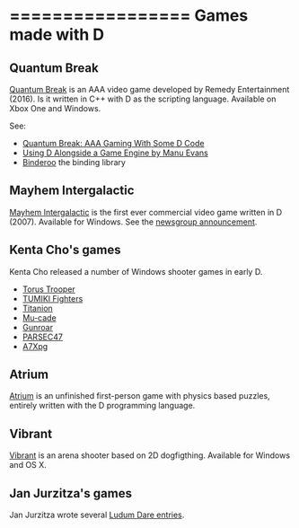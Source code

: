 =================
Games made with D
=================

## Quantum Break

[Quantum Break](http://www.quantumbreak.com/) is an AAA video game developed by Remedy Entertainment (2016).
Is it written in C++ with D as the scripting language. Available on Xbox One and Windows.

See:
- [Quantum Break: AAA Gaming With Some D Code](https://www.youtube.com/watch?v=OLFBal4Qo_k)
- [Using D Alongside a Game Engine by Manu Evans](https://www.youtube.com/watch?v=FKceA691Wcg)
- [Binderoo](https://github.com/Remedy-Entertainment/binderoo) the binding library


## Mayhem Intergalactic

[Mayhem Intergalactic](http://www.inventivedingo.com/mayhemig) is the first ever commercial video game written in D (2007).
Available for Windows.
See the [newsgroup announcement](http://forum.dlang.org/post/fjakft$cv4$1@digitalmars.com).


## Kenta Cho's games

Kenta Cho released a number of Windows shooter games in early D.

- [Torus Trooper](http://www.asahi-net.or.jp/~cs8k-cyu/windows/tt_e.html)
- [TUMIKI Fighters](http://www.asahi-net.or.jp/~cs8k-cyu/windows/tf_e.html)
- [Titanion](http://www.asahi-net.or.jp/~cs8k-cyu/windows/ttn_e.html)
- [Mu-cade](http://www.asahi-net.or.jp/~cs8k-cyu/windows/mcd_e.html)
- [Gunroar](http://www.asahi-net.or.jp/~cs8k-cyu/windows/gr_e.html)
- [PARSEC47](http://www.asahi-net.or.jp/~cs8k-cyu/windows/p47_e.html)
- [A7Xpg](http://www.asahi-net.or.jp/~cs8k-cyu/windows/a7xpg_e.html)

## Atrium

[Atrium](https://github.com/gecko0307/atrium) is an unfinished first-person game with physics based puzzles, entirely written with the D programming language.


## Vibrant

[Vibrant](https://ponce.itch.io/vibrant) is an arena shooter based on 2D dogfigthing. Available for Windows and OS X.

## Jan Jurzitza's games

Jan Jurzitza wrote several [Ludum Dare entries](http://ludumdare.com/compo/author/webfreak001/).
